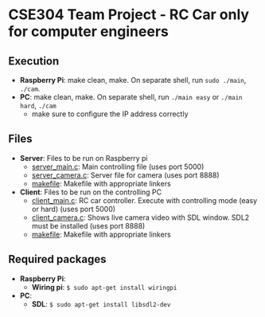 # CSE304 Team Project - RC Car only for computer engineers

## Execution
- **Raspberry Pi**: make clean, make. On separate shell, run ```sudo ./main```, ```./cam```. 
- **PC**: make clean, make. On separate shell, run ```./main easy``` or ```./main hard```, ```./cam``` 
  - make sure to configure the IP address correctly

## Files

- **Server**: Files to be run on Raspberry pi
  - [server_main.c](server/server_main.c): Main controlling file (uses port 5000)
  - [server_camera.c](server/server_camera.c): Server file for camera (uses port 8888)
  - [makefile](server/makefile): Makefile with appropriate linkers
- **Client**: Files to be run on the controlling PC
  - [client_main.c](client/client_main.c): RC car controller. Execute with controlling mode (easy or hard) (uses 
    port 5000)
  - [client_camera.c](client/client_camera.c): Shows live camera video with SDL window. SDL2 must be installed (uses 
    port 8888)
  - [makefile](client/makefile): Makefile with appropriate linkers

## Required packages
- **Raspberry Pi**:
  - **Wiring pi**: ```$ sudo apt-get install wiringpi```
- **PC**:
  - **SDL**: ```$ sudo apt-get install libsdl2-dev```

